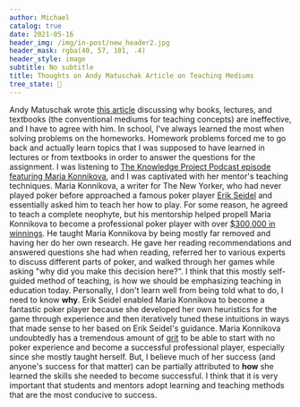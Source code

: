 ```yaml
---
author: Michael
catalog: true
date: 2021-05-16
header_img: /img/in-post/new_header2.jpg
header_mask: rgba(40, 57, 101, .4)
header_style: image
subtitle: No subtitle
title: Thoughts on Andy Matuschak Article on Teaching Mediums
tree_state: 🌱
---
```


Andy Matuschak wrote [this article](https://andymatuschak.org/books/) discussing why books, lectures, and textbooks (the conventional mediums for teaching concepts) are ineffective, and I have to agree with him. In school, I've always learned the most when solving problems on the homeworks. Homework problems forced me to go back and actually learn topics that I was supposed to have learned in lectures or from textbooks in order to answer the questions for the assignment. I was listening to [The Knowledge Project Podcast episode featuring Maria Konnikova](https://fs.blog/knowledge-project/maria-konnikova/), and I was captivated with her mentor's teaching techniques. Maria Konnikova, a writer for The New Yorker, who had never played poker before approached a famous poker player [Erik Seidel](https://en.wikipedia.org/wiki/Erik_Seidel) and essentially asked him to teach her how to play. For some reason, he agreed to teach a complete neophyte, but his mentorship helped propell Maria Konnikova to become a professional poker player with over [$300,000 in winnings](http://www.mariakonnikova.com/about/). He taught Maria Konnikova by being mostly far removed and having her do her own research. He gave her reading recommendations and answered questions she had when reading, referred her to various experts to discuss different parts of poker, and walked through her games while asking "why did you make this decision here?". I think that this mostly self-guided method of teaching, is how we should be emphasizing teaching in education today. Personally, I don't learn well from being told what to do, I need to know **why**. Erik Seidel enabled Maria Konnikova to become a fantastic poker player because she developed her own heuristics for the game through experience and then iteratively tuned these intuitions in ways that made sense to her based on Erik Seidel's guidance. Maria Konnikova undoubtedly has a tremendous amount of [grit](https://en.wikipedia.org/wiki/Grit_(personality_trait)) to be able to start with no poker experience and become a successful professional player, especially since she mostly taught herself. But, I believe much of her success (and anyone's success for that matter) can be partially attributed to **how** she learned the skills she needed to become successful. I think that it is very important that students and mentors adopt learning and teaching methods that are the most conducive to success.
